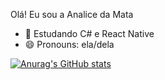 Olá! Eu sou a Analice da Mata

- 🌱 Estudando C# e React Native
- 😄 Pronouns: ela/dela

[![Anurag's GitHub stats](https://github-readme-stats.vercel.app/api?username=Aninha8925)](https://github.com/anuraghazra/github-readme-stats)
